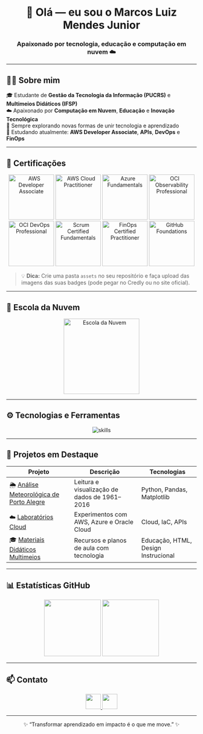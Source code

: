 <!-- Banner (opcional): você pode criar um no Canva ou Figma e colocar aqui -->
<h1 align="center">👋 Olá — eu sou o Marcos Luiz Mendes Junior</h1>
<h3 align="center">Apaixonado por tecnologia, educação e computação em nuvem ☁️</h3>

---

## 🧑‍💻 Sobre mim
🎓 Estudante de **Gestão da Tecnologia da Informação (PUCRS)** e **Multimeios Didáticos (IFSP)**  
☁️ Apaixonado por **Computação em Nuvem**, **Educação** e **Inovação Tecnológica**  
📘 Sempre explorando novas formas de unir tecnologia e aprendizado  
🌱 Estudando atualmente: **AWS Developer Associate**, **APIs**, **DevOps** e **FinOps**

---

## 🏅 Certificações

<p align="center">
  <img src="assets/aws-developer-associate.png" alt="AWS Developer Associate" width="120" />
  <img src="assets/aws-cloud-practitioner.png" alt="AWS Cloud Practitioner" width="120" />
  <img src="assets/azure-fundamentals.png" alt="Azure Fundamentals" width="120" />
  <img src="assets/oracle-observability.png" alt="OCI Observability Professional" width="120" />
  <img src="assets/oci-devops-professional.png" alt="OCI DevOps Professional" width="120" />
  <img src="assets/scrum-fundamentals.png" alt="Scrum Certified Fundamentals" width="120" />
  <img src="assets/finops-practitioner.png" alt="FinOps Certified Practitioner" width="120" />
  <img src="assets/github-foundations.png" alt="GitHub Foundations" width="120" />
</p>

> 💡 **Dica:** Crie uma pasta `assets` no seu repositório e faça upload das imagens das suas badges (pode pegar no Credly ou no site oficial).

---

## 🏫 Escola da Nuvem
<p align="center">
  <img src="assets/escola-da-nuvem.png" alt="Escola da Nuvem" width="200" />
</p>

---

## ⚙️ Tecnologias e Ferramentas
<p align="center">
  <img src="https://skillicons.dev/icons?i=aws,azure,oracle,python,js,ts,html,css,git,github,figma,vscode" alt="skills" />
</p>

---

## 🚀 Projetos em Destaque

| Projeto | Descrição | Tecnologias |
|----------|------------|-------------|
| 🌦️ [Análise Meteorológica de Porto Alegre](https://github.com/marcosluizmendesjr/projeto-meteorologia) | Leitura e visualização de dados de 1961–2016 | Python, Pandas, Matplotlib |
| ☁️ [Laboratórios Cloud](https://github.com/marcosluizmendesjr/labs-cloud) | Experimentos com AWS, Azure e Oracle Cloud | Cloud, IaC, APIs |
| 🎓 [Materiais Didáticos Multimeios](https://github.com/marcosluizmendesjr/multimeios) | Recursos e planos de aula com tecnologia | Educação, HTML, Design Instrucional |

---

## 📊 Estatísticas GitHub
<p align="center">
  <img src="https://github-readme-stats.vercel.app/api?username=marcosluizmendesjr&show_icons=true&theme=tokyonight" height="150"/>
  <img src="https://github-readme-stats.vercel.app/api/top-langs/?username=marcosluizmendesjr&layout=compact&theme=tokyonight" height="150"/>
</p>

---

## 📫 Contato
<p align="center">
  <a href="https://www.linkedin.com/in/marcosluizmendesjunior" target="_blank">
    <img src="https://skillicons.dev/icons?i=linkedin" width="40"/>
  </a>
  <a href="mailto:marcosluizmendesjr@gmail.com">
    <img src="https://skillicons.dev/icons?i=gmail" width="40"/>
  </a>
</p>

---

<p align="center">✨ “Transformar aprendizado em impacto é o que me move.” ✨</p>
